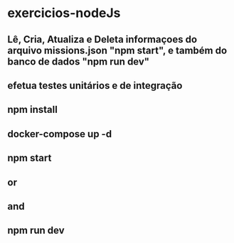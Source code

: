 # exercicios-nodeJs
## Lê, Cria, Atualiza e Deleta informaçoes do arquivo missions.json "npm start", e também do banco de dados "npm run dev" 
## efetua testes unitários e de integração
## npm install
## docker-compose up -d
## npm start
## or 
## and
## npm run dev
